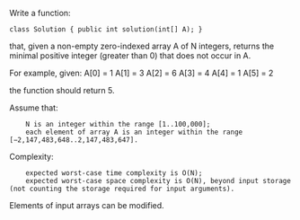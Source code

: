 Write a function:

    class Solution { public int solution(int[] A); }

that, given a non-empty zero-indexed array A of N integers, returns the minimal positive integer (greater than 0) that does not occur in A.

For example, given:
  A[0] = 1
  A[1] = 3
  A[2] = 6
  A[3] = 4
  A[4] = 1
  A[5] = 2

the function should return 5.

Assume that:

        N is an integer within the range [1..100,000];
        each element of array A is an integer within the range [−2,147,483,648..2,147,483,647].

Complexity:

        expected worst-case time complexity is O(N);
        expected worst-case space complexity is O(N), beyond input storage (not counting the storage required for input arguments).

Elements of input arrays can be modified.
